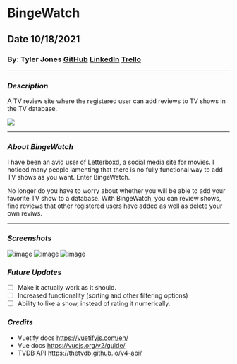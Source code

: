 # BingeWatch

## Date 10/18/2021

### By: Tyler Jones [GitHub](https://github.com/msiroilem) [LinkedIn](https://www.linkedin.com/in/tylerwadejones/) [Trello](https://trello.com/b/Mp2eyaMe/bingewatch)

---

### **_Description_**

A TV review site where the registered user can add reviews to TV shows in the TV database.

![](https://i.ibb.co/Gc4Fx9r/postgres.jpg)

---

### **_About BingeWatch_**

I have been an avid user of Letterboxd, a social media site for movies. I noticed many people lamenting that there is no fully functional way to add TV shows as you want. Enter BingeWatch.

No longer do you have to worry about whether you will be able to add your favorite TV show to a database. With BingeWatch, you can review shows, find reviews that other registered users have added as well as delete your own reviws.

---

### **_Screenshots_**

![image](https://i.ibb.co/HKffdZw/Screen-Shot-2021-10-18-at-5-36-52-AM.png)
![image](https://i.ibb.co/6DdMMJv/Screen-Shot-2021-10-18-at-5-37-37-AM.png)
![image](https://i.ibb.co/yBvXHTQ/Screen-Shot-2021-10-18-at-5-37-53-AM.png)

### **_Future Updates_**

- [ ] Make it actually work as it should.
- [ ] Increased functionality (sorting and other filtering options)
- [ ] Ability to like a show, instead of rating it numerically.

### **_Credits_**

- Vuetify docs https://vuetifyjs.com/en/
- Vue docs https://vuejs.org/v2/guide/
- TVDB API https://thetvdb.github.io/v4-api/
